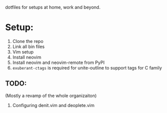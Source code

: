 dotfiles for setups at home, work and beyond.

Setup:
=====

1. Clone the repo
2. Link all bin files
3. Vim setup
  1. Install neovim
  2. Install neovim and neovim-remote from PyPI
4. `exuberant-ctags` is required for unite-outline to support tags for C family

TODO:
-----

(Mostly a revamp of the whole organizaiton)

1. Configuring denit.vim and deoplete.vim
